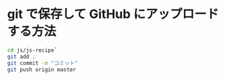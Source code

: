 # git で保存して GitHub にアップロードする方法

```bash
cd js/js-recipe`
git add .
git commit -m "コミット"
git push origin master
```
